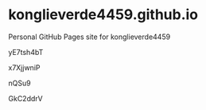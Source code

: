 # konglieverde4459.github.io
Personal GitHub Pages site for konglieverde4459








































yE7tsh4bT




x7XjjwniP


nQSu9

GkC2ddrV
